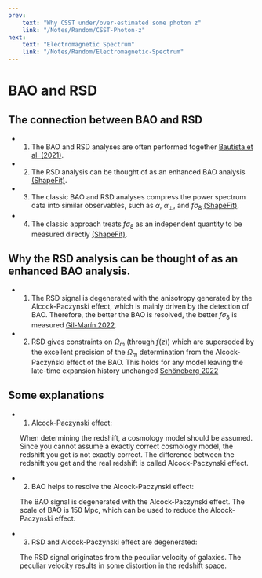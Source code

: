 ```yaml
---
prev: 
    text: "Why CSST under/over-estimated some photon z"
    link: "/Notes/Random/CSST-Photon-z"
next: 
    text: "Electromagnetic Spectrum"
    link: "/Notes/Random/Electromagnetic-Spectrum"
---
```

# BAO and RSD

## The connection between BAO and RSD

- 1. The BAO and RSD analyses are often performed together [Bautista et al. (2021)](https://doi.org/10.1093/mnras/staa2800).
- 2. The RSD analysis can be thought of as an enhanced BAO analysis [(ShapeFit)](https://iopscience.iop.org/article/10.1088/1475-7516/2021/12/054).
- 3. The classic BAO and RSD analyses compress the power spectrum data into similar observables, such as $\alpha$, $\alpha_{\bot}$, and $f\sigma_{8}$ [(ShapeFit)](https://iopscience.iop.org/article/10.1088/1475-7516/2021/12/054).
- 4. The classic approach treats $f\sigma_{8}$ as an independent quantity to be measured directly [(ShapeFit)](https://iopscience.iop.org/article/10.1088/1475-7516/2021/12/054).


## Why the RSD analysis can be thought of as an enhanced BAO analysis.
- 1. The RSD signal is degenerated with the anisotropy generated by the Alcock-Paczynski effect, which is mainly driven by the detection of BAO. Therefore, the better the BAO is resolved, the better $f\sigma_{8}$ is measured [Gil-Marín 2022](https://iopscience.iop.org/article/10.1088/1475-7516/2022/05/040).
- 2. RSD gives constraints on $\Omega_{m}$ (through $f(z)$) which are superseded by the excellent precision of the $\Omega_{m}$ determination from the Alcock-Paczyński effect of the BAO. This holds for any model leaving the late-time expansion history unchanged [Schöneberg 2022](https://iopscience.iop.org/article/10.1088/1475-7516/2022/11/039/meta)

## Some explanations

- 1. Alcock-Paczynski effect:

  When determining the redshift, a cosmology model should be assumed. Since you cannot assume a exactly correct cosmology model, the redshift you get is not exactly correct. The difference between the redshift you get and the real redshift is called Alcock-Paczynski effect.

- 2. BAO helps to resolve the Alcock-Paczynski effect:

  The BAO signal is degenerated with the Alcock-Paczynski effect. The scale of BAO is 150 Mpc, which can be used to reduce the Alcock-Paczynski effect.

- 3. RSD and Alcock-Paczynski effect are degenerated:

  The RSD signal originates from the peculiar velocity of galaxies. The peculiar velocity results in some distortion in the redshift space.